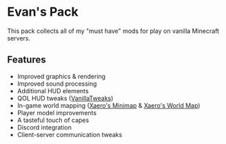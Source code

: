 # Evan's Pack

This pack collects all of my "must have" mods for play on vanilla Minecraft servers.

## Features

- Improved graphics & rendering
- Improved sound processing
- Additional HUD elements
- QOL HUD tweaks ([VanillaTweaks](https://vanillatweaks.net))
- In-game world mapping ([Xaero's Minimap](https://www.curseforge.com/minecraft/mc-mods/xaeros-minimap) & [Xaero's World Map](https://www.curseforge.com/minecraft/mc-mods/xaeros-world-map))
- Player model improvements
- A tasteful touch of capes
- Discord integration
- Client-server communication tweaks
